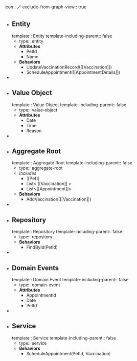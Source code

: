icon:: 🪄
exclude-from-graph-view:: true

- ## Entity
  template:: Entity
  template-including-parent:: false
	- type:: entity
	- **Attributes**
		- PetId
		- Name
	- **Behaviors**
		- UpdateVaccinationRecord([[Vaccination]])
		- ScheduleAppointment([[AppointmentDetails]])
-
- ## Value Object
  template:: Value Object
  template-including-parent:: false
	- type:: value-object
	- **Attributes**
		- Date
		- Time
		- Reason
-
- ## Aggregate Root
  template:: Aggregate Root
  template-including-parent:: false
	- type:: aggregate-root
	- *Includes*
		- [[Pet]]
		- List< [[Vaccination]] >
		- List<[[Appointment]]>
	- **Behaviors**
		- AddVaccination([[Vaccination]])
-
- ## Repository
  template:: Repository
  template-including-parent:: false
	- type:: repository
	- **Behaviors**
		- FindById(PetId)
-
- ## Domain Events
  template:: Domain Event
  template-including-parent:: false
	- type:: domain-event
	- **Attributes**
		- AppointmentId
		- Date
		- PetId
-
- ## Service
  template:: Service
  template-including-parent:: false
	- type:: service
	- **Behaviors**
		- ScheduleAppointment(PetId, Vaccination)